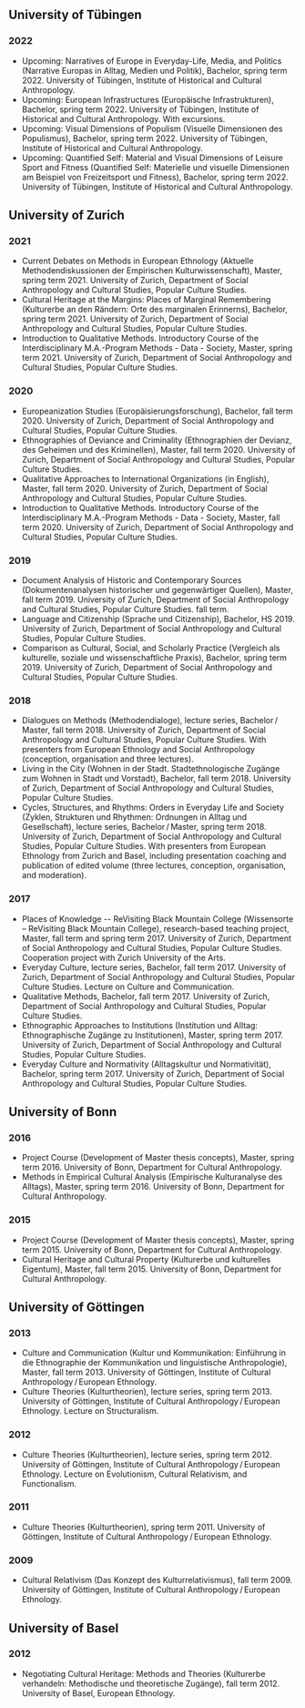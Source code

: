 ## University of Tübingen
  
### 2022
* Upcoming: Narratives of Europe in Everyday-Life, Media, and Politics (Narrative Europas in Alltag, Medien und Politik), Bachelor, spring term 2022. University of Tübingen, Institute of Historical and Cultural Anthropology. 
* Upcoming: European Infrastructures (Europäische Infrastrukturen), Bachelor, spring term 2022. University of Tübingen, Institute of Historical and Cultural Anthropology. With excursions.
* Upcoming: Visual Dimensions of Populism (Visuelle Dimensionen des Populismus), Bachelor, spring term 2022. University of Tübingen, Institute of Historical and Cultural Anthropology. 
* Upcoming: Quantified Self: Material and Visual Dimensions of Leisure Sport and Fitness (Quantified Self: Materielle und visuelle Dimensionen am Beispiel von Freizeitsport und Fitness), Bachelor, spring term 2022. University of Tübingen, Institute of Historical and Cultural Anthropology. 

## University of Zurich
  
### 2021
* Current Debates on Methods in European Ethnology (Aktuelle Methodendiskussionen der Empirischen Kulturwissenschaft), Master, spring term 2021. University of Zurich, Department of Social Anthropology and Cultural Studies, Popular Culture Studies. 
* Cultural Heritage at the Margins: Places of Marginal Remembering (Kulturerbe an den Rändern: Orte des marginalen Erinnerns), Bachelor, spring term 2021. University of Zurich, Department of Social Anthropology and Cultural Studies, Popular Culture Studies. 
* Introduction to Qualitative Methods. Introductory Course of the Interdisciplinary M.A.-Program Methods - Data - Society, Master, spring term 2021. University of Zurich, Department of Social Anthropology and Cultural Studies, Popular Culture Studies. 
  
### 2020
* Europeanization Studies (Europäisierungsforschung), Bachelor, fall term 2020. University of Zurich, Department of Social Anthropology and Cultural Studies, Popular Culture Studies. 
* Ethnographies of Deviance and Criminality (Ethnographien der Devianz, des Geheimen und des Kriminellen), Master, fall term 2020. University of Zurich, Department of Social Anthropology and Cultural Studies, Popular Culture Studies. 
* Qualitative Approaches to International Organizations (in English), Master, fall term 2020. University of Zurich, Department of Social Anthropology and Cultural Studies, Popular Culture Studies. 
* Introduction to Qualitative Methods. Introductory Course of the Interdisciplinary M.A.-Program Methods - Data - Society, Master, fall term 2020. University of Zurich, Department of Social Anthropology and Cultural Studies, Popular Culture Studies. 
  
### 2019
* Document Analysis of Historic and Contemporary Sources (Dokumentenanalysen historischer und gegenwärtiger Quellen), Master, fall term 2019. University of Zurich, Department of Social Anthropology and Cultural Studies, Popular Culture Studies. fall term.
* Language and Citizenship (Sprache und Citizenship), Bachelor, HS 2019. University of Zurich, Department of Social Anthropology and Cultural Studies, Popular Culture Studies. 
* Comparison as Cultural, Social, and Scholarly Practice (Vergleich als kulturelle, soziale und wissenschaftliche Praxis), Bachelor, spring term 2019. University of Zurich, Department of Social Anthropology and Cultural Studies, Popular Culture Studies. 
  
### 2018
* Dialogues on Methods (Methodendialoge), lecture series, Bachelor / Master, fall term 2018. University of Zurich, Department of Social Anthropology and Cultural Studies, Popular Culture Studies. With presenters from European Ethnology and Social Anthropology (conception, organisation and three lectures).
* Living in the City (Wohnen in der Stadt. Stadtethnologische Zugänge zum Wohnen in Stadt und Vorstadt), Bachelor, fall term 2018. University of Zurich, Department of Social Anthropology and Cultural Studies, Popular Culture Studies. 
* Cycles, Structures, and Rhythms: Orders in Everyday Life and Society (Zyklen, Strukturen und Rhythmen: Ordnungen in Alltag und Gesellschaft), lecture series, Bachelor / Master, spring term 2018. University of Zurich, Department of Social Anthropology and Cultural Studies, Popular Culture Studies. With presenters from European Ethnology from Zurich and Basel, including presentation coaching and publication of edited volume (three lectures, conception, organisation, and moderation).
  
### 2017
* Places of Knowledge -- ReVisiting Black Mountain College (Wissensorte – ReVisiting Black Mountain College), research-based teaching project, Master, fall term and spring term 2017. University of Zurich, Department of Social Anthropology and Cultural Studies, Popular Culture Studies. Cooperation project with Zurich University of the Arts.
* Everyday Culture, lecture series, Bachelor, fall term 2017. University of Zurich, Department of Social Anthropology and Cultural Studies, Popular Culture Studies. Lecture on Culture and Communication.
* Qualitative Methods, Bachelor, fall term 2017. University of Zurich, Department of Social Anthropology and Cultural Studies, Popular Culture Studies. 
* Ethnographic Approaches to Institutions (Institution und Alltag: Ethnographische Zugänge zu Institutionen), Master, spring term 2017. University of Zurich, Department of Social Anthropology and Cultural Studies, Popular Culture Studies. 
* Everyday Culture and Normativity (Alltagskultur und Normativität), Bachelor, spring term 2017. University of Zurich, Department of Social Anthropology and Cultural Studies, Popular Culture Studies. 

## University of Bonn
  
### 2016
* Project Course (Development of Master thesis concepts), Master, spring term 2016. University of Bonn, Department for Cultural Anthropology. 
* Methods in Empirical Cultural Analysis (Empirische Kulturanalyse des Alltags), Master, spring term 2016. University of Bonn, Department for Cultural Anthropology. 
  
### 2015
* Project Course (Development of Master thesis concepts), Master, spring term 2015. University of Bonn, Department for Cultural Anthropology. 
* Cultural Heritage and Cultural Property (Kulturerbe und kulturelles Eigentum), Master, fall term 2015. University of Bonn, Department for Cultural Anthropology. 

## University of Göttingen
  
### 2013
* Culture and Communication (Kultur und Kommunikation: Einführung in die Ethnographie der Kommunikation und linguistische Anthropologie), Master, fall term 2013. University of Göttingen, Institute of Cultural Anthropology / European Ethnology. 
* Culture Theories (Kulturtheorien), lecture series, spring term 2013. University of Göttingen, Institute of Cultural Anthropology / European Ethnology. Lecture on Structuralism.
  
### 2012
* Culture Theories (Kulturtheorien), lecture series, spring term 2012. University of Göttingen, Institute of Cultural Anthropology / European Ethnology. Lecture on Evolutionism, Cultural Relativism, and Functionalism.
  
### 2011
* Culture Theories (Kulturtheorien), spring term 2011. University of Göttingen, Institute of Cultural Anthropology / European Ethnology. 
  
### 2009
* Cultural Relativism (Das Konzept des Kulturrelativismus), fall term 2009. University of Göttingen, Institute of Cultural Anthropology / European Ethnology. 

## University of Basel
  
### 2012
* Negotiating Cultural Heritage: Methods and Theories (Kulturerbe verhandeln: Methodische und theoretische Zugänge), fall term 2012. University of Basel, European Ethnology. 

